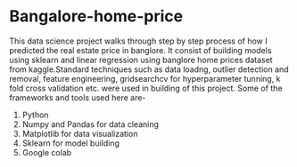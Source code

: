 # Bangalore-home-price
This data science project walks through step by step process of how I predicted the real estate price in banglore. It consist of building models using sklearn and linear regression using banglore home prices dataset from kaggle.Standard techniques such as data loadng, outlier detection and removal, feature engineering, gridsearchcv for hyperparameter tunning, k fold cross validation etc. were used in building of this project.
Some of the frameworks and tools used here are-

1) Python
2) Numpy and Pandas for data cleaning
3) Matplotlib for data visualization
4) Sklearn for model building
5) Google colab
